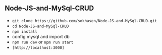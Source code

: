 ## Node-JS-and-MySql-CRUD

* `` git clone https://github.com/sokhasen/Node-JS-and-MySql-CRUD.git ``
* `` cd Node-JS-and-MySql-CRUD ``
* `` npm install ``
* config mysql and import db
* `` npm run dev `` or `` npm run start ``
* `` [http://localhost:3000] ``
